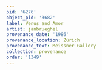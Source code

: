 ```yaml
---
pid: '6276'
object_pid: '3682'
label: Venus and Amor
artist: janbrueghel
provenance_date: '1986'
provenance_location: Zürich
provenance_text: Meissner Gallery
collection: provenance
order: '1349'
---
```

